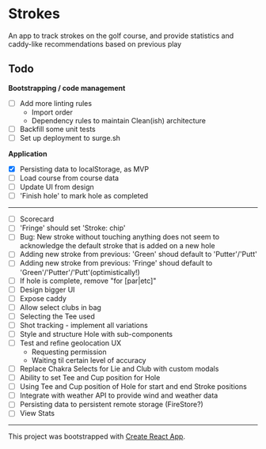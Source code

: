 # Strokes

An app to track strokes on the golf course, and provide statistics and caddy-like recommendations based on previous play

## Todo

**Bootstrapping / code management**

- [ ] Add more linting rules
  - Import order
  - Dependency rules to maintain Clean(ish) architecture
- [ ] Backfill some unit tests
- [ ] Set up deployment to surge.sh

**Application**

- [x] Persisting data to localStorage, as MVP
- [ ] Load course from course data
- [ ] Update UI from design
- [ ] 'Finish hole' to mark hole as completed

---

- [ ] Scorecard
- [ ] 'Fringe' should set 'Stroke: chip'
- [ ] Bug: New stroke without touching anything does not seem to acknowledge the default stroke that is added on a new hole
- [ ] Adding new stroke from previous: 'Green' shoud default to 'Putter'/'Putt'
- [ ] Adding new stroke from previous: 'Fringe' shoud default to 'Green'/'Putter'/'Putt'(optimistically!)
- [ ] If hole is complete, remove "for [par|etc]"
- [ ] Design bigger UI
- [ ] Expose caddy
- [ ] Allow select clubs in bag
- [ ] Selecting the Tee used
- [ ] Shot tracking - implement all variations
- [ ] Style and structure Hole with sub-components
- [ ] Test and refine geolocation UX
  - Requesting permission
  - Waiting til certain level of accuracy
- [ ] Replace Chakra Selects for Lie and Club with custom modals
- [ ] Ability to set Tee and Cup position for Hole
- [ ] Using Tee and Cup position of Hole for start and end Stroke positions
- [ ] Integrate with weather API to provide wind and weather data
- [ ] Persisting data to persistent remote storage (FireStore?)
- [ ] View Stats

---

This project was bootstrapped with [Create React App](https://github.com/facebook/create-react-app).
